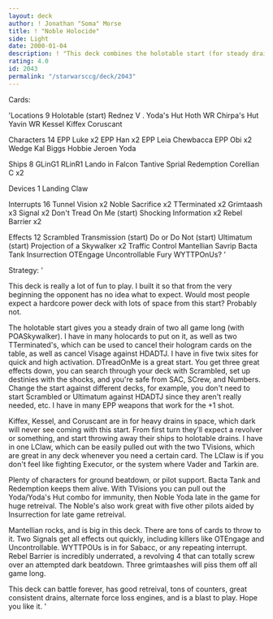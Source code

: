 ```yaml
---
layout: deck
author: ! Jonathan "Soma" Morse
title: ! "Noble Holocide"
side: Light
date: 2000-01-04
description: ! "This deck combines the holotable start (for steady drains and to keep opponent guessing) with huge battling potential in multiple spheres, good activation from twix sites, Don't Tread on Me and late game retreival with Noble Sacrifice."
rating: 4.0
id: 2043
permalink: "/starwarsccg/deck/2043"
---
```

Cards: 

'Locations 9
Holotable (start)
Rednez V .
Yoda's Hut
Hoth WR
Chirpa's Hut
Yavin WR
Kessel
Kiffex
Coruscant

Characters 14
EPP Luke x2
EPP Han x2
EPP Leia
Chewbacca
EPP Obi x2
Wedge
Kal
Biggs
Hobbie
Jeroen
Yoda

Ships 8
GLinG1
RLinR1
Lando in Falcon
Tantive
Sprial
Redemption
Corellian C x2

Devices 1
Landing Claw

Interrupts 16
Tunnel Vision x2
Noble Sacrifice x2
TTerminated x2
Grimtaash x3
Signal x2
Don't Tread On Me (start)
Shocking Information x2
Rebel Barrier x2

Effects 12
Scrambled Transmission (start)
Do or Do Not (start)
Ultimatum (start)
Projection of a Skywalker x2
Traffic Control
Mantellian Savrip
Bacta Tank
Insurrection
OTEngage
Uncontrollable Fury
WYTTPOnUs?
'

Strategy: '

This deck is really a lot of fun to play.	I built it so that from the very beginning the opponent has no idea what to expect.  Would most people expect a hardcore power deck with lots of space from this start?  Probably not.

The holotable start gives you a steady drain of two all game long (with POASkywalker).	I have in many holocards to put on it, as well as two TTerminated's, which can be used to cancel their hologram cards on the table, as well as cancel Visage against HDADTJ.  I have in five twix sites for quick and high activation.  DTreadOnMe is a great start.  You get three great effects down, you can search through your deck with Scrambled, set up destinies with the shocks, and you're safe from SAC, SCrew, and Numbers.  Change the start against different decks, for example, you don't need to start Scrambled or Ultimatum against HDADTJ since they aren't really needed, etc.  I have in many EPP weapons that work for the +1 shot.

Kiffex, Kessel, and Coruscant are in for heavy drains in space, which dark will never see coming with this start.  From first turn they'll expect a revolver or something, and start throwing away their ships to holotable drains.  I have in one LClaw, which can be easily pulled out with the two TVisions, which are great in any deck whenever you need a certain card.	The LClaw is if you don't feel like fighting Executor, or the system where Vader and Tarkin are.

Plenty of characters for ground beatdown, or pilot support.  Bacta Tank and Redemption keeps them alive.  With TVisions you can pull out the Yoda/Yoda's Hut combo for immunity, then Noble Yoda late in the game for huge retreival.	The Noble's also work great with five other pilots aided by Insurrection for late game retreival.

Mantellian rocks, and is big in this deck.  There are tons of cards to throw to it.  Two Signals get all effects out quickly, including killers like OTEngage and Uncontrollable.  WYTTPOUs is in for Sabacc, or any repeating interrupt.  Rebel Barrier is incredibly underrated, a revolving 4 that can totally screw over an attempted dark beatdown.  Three grimtaashes will piss them off all game long.

This deck can battle forever, has good retreival, tons of counters, great consistent drains, alternate force loss engines, and is a blast to play.  Hope you like it.	   '
